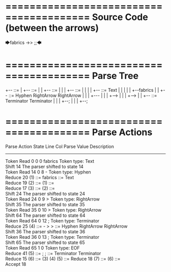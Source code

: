 ========================================
Source Code (between the arrows)
========================================

🡆fabrics ->> ;;🡄

========================================
Parse Tree
========================================

+--<scripture> ::= <expression>
|  +--<expression> ::= <item> <producer> <terminator>
|  |  +--<item> ::= <text>
|  |  |  +--<text> ::= <text-chunk>
|  |  |  |  +--<text-chunk> ::= Text
|  |  |  |  |  +--fabrics 
|  |  +--<producer> ::= Hyphen RightArrow RightArrow
|  |  |  +---
|  |  |  +-->
|  |  |  +-->
|  |  +--<terminator> ::= Terminator Terminator
|  |  |  +--;
|  |  |  +--;


========================================
Parse Actions
========================================

Parse Action      State    Line     Col   Parse Value            Description                                    
---------------   -----   -----   -----   --------------------   -----------------------------------------------
Token Read            0       0       0   fabrics                Token type: Text                               
Shift                14                                          The parser shifted to state 14                 
Token Read           14       0       8   -                      Token type: Hyphen                             
Reduce               20                   (1) ::= fabrics        <text-chunk> ::= Text                          
Reduce               19                   (2) ::= (1)            <text> ::= <text-chunk>                        
Reduce               17                   (3) ::= (2)            <item> ::= <text>                              
Shift                24                                          The parser shifted to state 24                 
Token Read           24       0       9   >                      Token type: RightArrow                         
Shift                35                                          The parser shifted to state 35                 
Token Read           35       0      10   >                      Token type: RightArrow                         
Shift                64                                          The parser shifted to state 64                 
Token Read           64       0      12   ;                      Token type: Terminator                         
Reduce               25                   (4) ::= - > >          <producer> ::= Hyphen RightArrow RightArrow    
Shift                36                                          The parser shifted to state 36                 
Token Read           36       0      13   ;                      Token type: Terminator                         
Shift                65                                          The parser shifted to state 65                 
Token Read           65       1       0                          Token type: EOF                                
Reduce               41                   (5) ::= ; ;            <terminator> ::= Terminator Terminator         
Reduce               15                   (6) ::= (3) (4) (5)    <expression> ::= <item> <producer> <terminator>
Reduce               18                   (7) ::= (6)            <scripture> ::= <expression>                   
Accept               18                                                                                         


